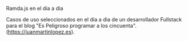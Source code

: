 
Ramda.js en el dia a dia

Casos de uso seleccionados en el dia a dia de un desarrollador Fullstack para el blog "Es Peligroso programar a los cincuenta". (https://juanmartinlopez.es).

